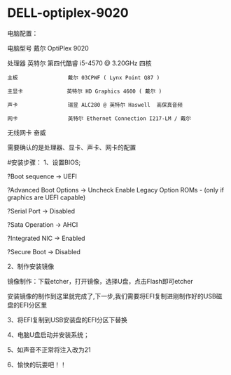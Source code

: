# DELL-optiplex-9020
电脑配置：

电脑型号            戴尔 OptiPlex 9020

  处理器              英特尔 第四代酷睿 i5-4570 @ 3.20GHz 四核
  
    主板                戴尔 03CPWF ( Lynx Point Q87 )
    
    主显卡              英特尔 HD Graphics 4600 ( 戴尔 )
      
    声卡                瑞昱 ALC280 @ 英特尔 Haswell  高保真音频
    
    网卡                英特尔 Ethernet Connection I217-LM / 戴尔
    
  无线网卡              奋威 
  
  需要确认的是处理器、显卡、声卡、网卡的配置
  
#安装步骤：
1、设置BIOS;

?Boot sequence -> UEFI

?Advanced Boot Options -> Uncheck Enable Legacy Option ROMs - (only if graphics are UEFI capable)

?Serial Port -> Disabled

?Sata Operation -> AHCI

?Integrated NIC -> Enabled

?Secure Boot -> Disabled

2、制作安装镜像

镜像制作：下载etcher，打开镜像，选择U盘，点击Flash即可etcher

安装镜像的制作到这里就完成了,下一步,我们需要将EFI复制进刚制作好的USB磁盘的EFI分区里

3、将EFI复制到USB安装盘的EFI分区下替换

4、电脑U盘启动并安装系统；

5、如声音不正常将注入改为21

6、愉快的玩耍吧！！
